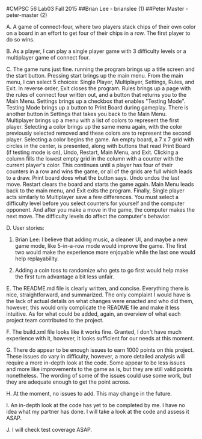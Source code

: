 #CMPSC 56 Lab03 Fall 2015
##Brian Lee - brianslee (1)
##Peter Master - peter-master (2)

A. A game of connect-four, where two players stack chips of their own color on a board in an effort to get four of their chips
in a row. The first player to do so wins.


B. As a player, I can play a single player game with 3 difficulty levels or a multiplayer game of connect four.


C. The game runs just fine. running the program brings up a title screen and the start button. Pressing start brings up the main menu. From the main menu, I can select 5 choices: Single Player, Multiplayer, Settings, Rules, and Exit. In reverse order, Exit closes the program. Rules brings up a page with the rules of connect four written out, and a button that returns you to the Main Menu. Settings brings up a checkbox that enables "Testing Mode". Testing Mode brings up a button to Print Board during gameplay. There is another button in Settings that takes you back to the Main Menu. Multiplayer brings up a menu with a list of colors to represent the first player. Selecting a color brings up the same menu again, with the color previously selected removed and these colors are to represent the second player. Selecting a color begins the game. An empty board, a 7 x 7 grid with circles in the center, is presented, along with buttons that read Print Board (if testing mode is on), Undo, Restart, Main Menu, and Exit. Clicking a column fills the lowest empty grid in the column with a counter with the current player's color. This continues until a player has four of their counters in a row and wins the game, or all of the grids are full which leads to a draw. Print board does what the button says. Undo undos the last move. Restart clears the board and starts the game again. Main Menu leads back to the main menu, and Exit exits the program. Finally, Single player acts similarly to Multiplayer save a few differences. You must select a difficulty level before you select counters for yourself and the computer opponent. And after you make a move in the game, the computer makes the next move. The difficulty levels do affect the computer's behavior.


D. User stories:

   1. Brian Lee: I believe that adding music, a cleaner UI, and maybe a new game mode, like 5-in-a-row mode would improve the game. The first two would make the experience more enjoyable while the last one would help replayability.    

   2. Adding a coin toss to randomize who gets to go first would help make the first turn advantage a bit less unfair.

E. The README.md file is clearly written, and concise. Everything there is nice, straightforward, and summarized. The only complaint I would have is the lack of actual details on what changes were enacted and who did them, however, this would only complicate the README file and make it less intuitive. As for what could be added, again, an overview of what each project team contributed to the project.


F. The build.xml file looks like it works fine. Granted, I don't have much experience with it, however, it looks sufficient for our needs at this moment.


G. There do appear to be enough issues to earn 1000 points on this project. These issues do vary in difficulty, however, a more detailed analysis will require a more in-depth look at the code. Some appear to be less issues and more like improvements to the game as is, but they are still valid points nonetheless. The wording of some of the issues could use some work, but they are adequate enough to get the point across.


H. At the moment, no issues to add. This may change in the future.


I. An in-depth look at the code has yet to be completed by me. I have no idea what my partner has done. I will take a look at the code and assess it ASAP. <PM>

J. I will check test coverage ASAP. <PM>

